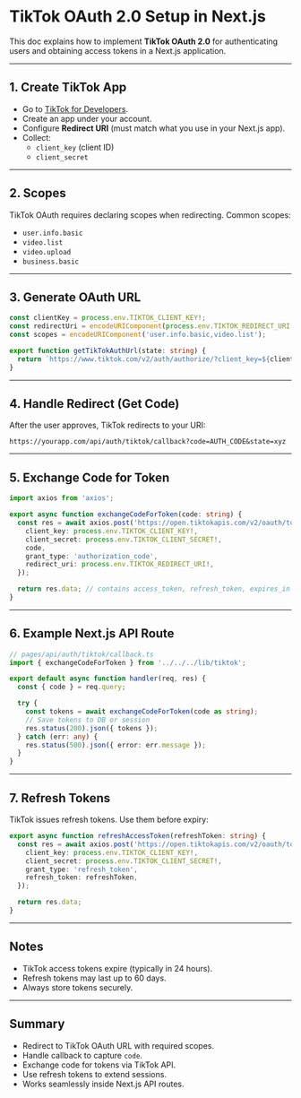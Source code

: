 # TikTok OAuth 2.0 Setup in Next.js

This doc explains how to implement **TikTok OAuth 2.0** for authenticating users and obtaining access tokens in a Next.js application.

---

## 1. Create TikTok App

- Go to [TikTok for Developers](https://developers.tiktokglobalbusiness.com/).
- Create an app under your account.
- Configure **Redirect URI** (must match what you use in your Next.js app).
- Collect:
  - `client_key` (client ID)
  - `client_secret`

---

## 2. Scopes

TikTok OAuth requires declaring scopes when redirecting. Common scopes:

- `user.info.basic`
- `video.list`
- `video.upload`
- `business.basic`

---

## 3. Generate OAuth URL

```ts
const clientKey = process.env.TIKTOK_CLIENT_KEY!;
const redirectUri = encodeURIComponent(process.env.TIKTOK_REDIRECT_URI!);
const scopes = encodeURIComponent('user.info.basic,video.list');

export function getTikTokAuthUrl(state: string) {
  return `https://www.tiktok.com/v2/auth/authorize/?client_key=${clientKey}&response_type=code&scope=${scopes}&redirect_uri=${redirectUri}&state=${state}`;
}
```

---

## 4. Handle Redirect (Get Code)

After the user approves, TikTok redirects to your URI:

```
https://yourapp.com/api/auth/tiktok/callback?code=AUTH_CODE&state=xyz
```

---

## 5. Exchange Code for Token

```ts
import axios from 'axios';

export async function exchangeCodeForToken(code: string) {
  const res = await axios.post('https://open.tiktokapis.com/v2/oauth/token/', {
    client_key: process.env.TIKTOK_CLIENT_KEY!,
    client_secret: process.env.TIKTOK_CLIENT_SECRET!,
    code,
    grant_type: 'authorization_code',
    redirect_uri: process.env.TIKTOK_REDIRECT_URI!,
  });

  return res.data; // contains access_token, refresh_token, expires_in
}
```

---

## 6. Example Next.js API Route

```ts
// pages/api/auth/tiktok/callback.ts
import { exchangeCodeForToken } from '../../../lib/tiktok';

export default async function handler(req, res) {
  const { code } = req.query;

  try {
    const tokens = await exchangeCodeForToken(code as string);
    // Save tokens to DB or session
    res.status(200).json({ tokens });
  } catch (err: any) {
    res.status(500).json({ error: err.message });
  }
}
```

---

## 7. Refresh Tokens

TikTok issues refresh tokens. Use them before expiry:

```ts
export async function refreshAccessToken(refreshToken: string) {
  const res = await axios.post('https://open.tiktokapis.com/v2/oauth/token/', {
    client_key: process.env.TIKTOK_CLIENT_KEY!,
    client_secret: process.env.TIKTOK_CLIENT_SECRET!,
    grant_type: 'refresh_token',
    refresh_token: refreshToken,
  });

  return res.data;
}
```

---

## Notes

- TikTok access tokens expire (typically in 24 hours).
- Refresh tokens may last up to 60 days.
- Always store tokens securely.

---

## Summary

- Redirect to TikTok OAuth URL with required scopes.
- Handle callback to capture `code`.
- Exchange code for tokens via TikTok API.
- Use refresh tokens to extend sessions.
- Works seamlessly inside Next.js API routes.
